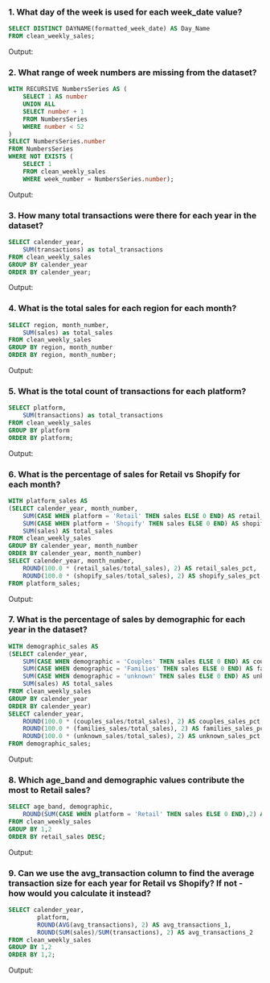 ### 1. What day of the week is used for each week_date value?

```sql
SELECT DISTINCT DAYNAME(formatted_week_date) AS Day_Name
FROM clean_weekly_sales;
```

Output:

### 2. What range of week numbers are missing from the dataset?

```sql
WITH RECURSIVE NumbersSeries AS (
    SELECT 1 AS number
    UNION ALL
    SELECT number + 1
    FROM NumbersSeries
    WHERE number < 52
)
SELECT NumbersSeries.number
FROM NumbersSeries
WHERE NOT EXISTS (
    SELECT 1
    FROM clean_weekly_sales
    WHERE week_number = NumbersSeries.number);
```

Output:

### 3. How many total transactions were there for each year in the dataset?

```sql
SELECT calender_year,
	SUM(transactions) as total_transactions
FROM clean_weekly_sales
GROUP BY calender_year
ORDER BY calender_year;
```

Output:

### 4. What is the total sales for each region for each month?

```sql
SELECT region, month_number,
	SUM(sales) as total_sales
FROM clean_weekly_sales
GROUP BY region, month_number
ORDER BY region, month_number;
```

Output:

### 5. What is the total count of transactions for each platform?

```sql
SELECT platform,
	SUM(transactions) as total_transactions
FROM clean_weekly_sales
GROUP BY platform
ORDER BY platform;
```

Output:

### 6. What is the percentage of sales for Retail vs Shopify for each month?

```sql
WITH platform_sales AS
(SELECT calender_year, month_number,
	SUM(CASE WHEN platform = 'Retail' THEN sales ELSE 0 END) AS retail_sales,
    SUM(CASE WHEN platform = 'Shopify' THEN sales ELSE 0 END) AS shopify_sales,
    SUM(sales) AS total_sales
FROM clean_weekly_sales
GROUP BY calender_year, month_number
ORDER BY calender_year, month_number)
SELECT calender_year, month_number,
	ROUND(100.0 * (retail_sales/total_sales), 2) AS retail_sales_pct,
    ROUND(100.0 * (shopify_sales/total_sales), 2) AS shopify_sales_pct
FROM platform_sales;
```

Output:

### 7. What is the percentage of sales by demographic for each year in the dataset?

```sql
WITH demographic_sales AS
(SELECT calender_year,
	SUM(CASE WHEN demographic = 'Couples' THEN sales ELSE 0 END) AS couples_sales,
    SUM(CASE WHEN demographic = 'Families' THEN sales ELSE 0 END) AS families_sales,
    SUM(CASE WHEN demographic = 'unknown' THEN sales ELSE 0 END) AS unknown_sales,
    SUM(sales) AS total_sales
FROM clean_weekly_sales
GROUP BY calender_year
ORDER BY calender_year)
SELECT calender_year,
	ROUND(100.0 * (couples_sales/total_sales), 2) AS couples_sales_pct,
    ROUND(100.0 * (families_sales/total_sales), 2) AS families_sales_pct,
    ROUND(100.0 * (unknown_sales/total_sales), 2) AS unknown_sales_pct
FROM demographic_sales;
```

Output:

### 8. Which age_band and demographic values contribute the most to Retail sales?

```sql
SELECT age_band, demographic,
	ROUND(SUM(CASE WHEN platform = 'Retail' THEN sales ELSE 0 END),2) AS retail_sales
FROM clean_weekly_sales
GROUP BY 1,2
ORDER BY retail_sales DESC;
```

Output:

### 9. Can we use the avg_transaction column to find the average transaction size for each year for Retail vs Shopify? If not - how would you calculate it instead?

```sql
SELECT calender_year,
		platform,
        ROUND(AVG(avg_transactions), 2) AS avg_transactions_1,
        ROUND(SUM(sales)/SUM(transactions), 2) AS avg_transactions_2
FROM clean_weekly_sales
GROUP BY 1,2
ORDER BY 1,2;
```

Output:
